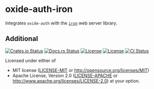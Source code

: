 # oxide-auth-iron

Integrates `oxide-auth` with the [`iron`] web server library.

## Additional

[![Crates.io Status](https://img.shields.io/crates/v/oxide-auth-iron.svg)](https://crates.io/crates/oxide-auth-iron)
[![Docs.rs Status](https://docs.rs/oxide-auth-iron/badge.svg)](https://docs.rs/oxide-auth-iron/)
[![License](https://img.shields.io/badge/license-MIT-blue.svg)](https://raw.githubusercontent.com/HeroicKatora/oxide-auth/dev-v0.4.0/docs/LICENSE-MIT)
[![License](https://img.shields.io/badge/license-Apache-blue.svg)](https://raw.githubusercontent.com/HeroicKatora/oxide-auth/dev-v0.4.0/docs/LICENSE-APACHE)
[![CI Status](https://api.cirrus-ci.com/github/HeroicKatora/oxide-auth.svg)](https://cirrus-ci.com/github/HeroicKatora/oxide-auth)

Licensed under either of
 * MIT license ([LICENSE-MIT] or http://opensource.org/licenses/MIT)
 * Apache License, Version 2.0 ([LICENSE-APACHE] or http://www.apache.org/licenses/LICENSE-2.0)
at your option.

[`iron`]: https://crates.io/crates/iron
[LICENSE-MIT]: docs/LICENSE-MIT
[LICENSE-APACHE]: docs/LICENSE-APACHE
